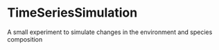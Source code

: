 # TimeSeriesSimulation
A small experiment to simulate changes in the environment and species composition  
